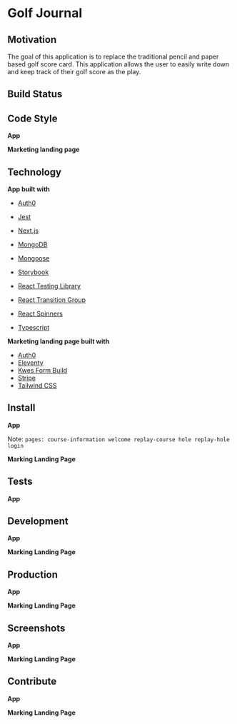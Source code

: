 # Golf Journal

## Motivation 

The goal of this application is to replace the traditional pencil and paper based golf score card. This application allows the user to easily write down and keep track of their golf score as the play. 

## Build Status

## Code Style 

**App**

**Marketing landing page**

## Technology

**App built with**
 * [Auth0](https://auth0.com/)
 
 * [Jest](https://jestjs.io/)
 * [Next.js](https://nextjs.org/)
 * [MongoDB](https://www.mongodb.com/)
 * [Mongoose](https://mongoosejs.com/)
 * [Storybook](https://storybook.js.org/)
 * [React Testing Library](https://testing-library.com/)
 * [React Transition Group](https://reactcommunity.org/react-transition-group/)
 * [React Spinners](https://testing-library.com/)
 * [Typescript](https://www.typescriptlang.org/)

 **Marketing landing page built with**
 * [Auth0](https://auth0.com/)
 * [Eleventy](https://www.11ty.dev)
 * [Kwes Form Build](https://kwes.io/)
 * [Stripe](https://auth0.com/)
 * [Tailwind CSS](https://tailwindcss.com/)

 ## Install

 **App**
 
 Note: ```pages: course-information welcome replay-course hole replay-hole login``` 

 **Marking Landing Page**

 ## Tests
 
 **App**

 ## Development

 **App**

 **Marking Landing Page**

 ## Production

 **App**

 **Marking Landing Page**

 ## Screenshots

 **App**

 **Marking Landing Page**

 ## Contribute

 **App**

 **Marking Landing Page**